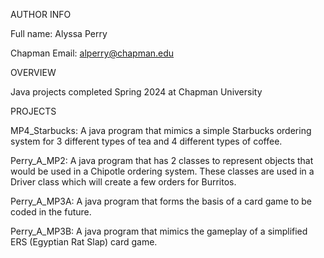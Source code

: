 AUTHOR INFO

Full name: Alyssa Perry 

Chapman Email: alperry@chapman.edu 


OVERVIEW

Java projects completed Spring 2024 at Chapman University

PROJECTS

MP4_Starbucks: 
A java program that mimics a simple Starbucks ordering system for 3 different types of tea and 4 different types of coffee. 

Perry_A_MP2: 
A java program that has 2 classes to represent objects that would be used in a Chipotle ordering system. 
These classes are used in a Driver class which will create a few orders for Burritos.

Perry_A_MP3A: 
A java program that forms the basis of a card game to be coded in the future.

Perry_A_MP3B: 
A java program that mimics the gameplay of a simplified ERS (Egyptian Rat Slap) card game.
